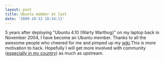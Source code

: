 ```yaml
---
layout: post
title: Ubuntu member at last
date: '2009-10-12 18:14:11'
---
```


5 years after deploying "Ubuntu 4.10 (Warty Warthog)" on my laptop back in November 2004, I have become an Ubuntu member. Thanks to all the awesome people who cheered for me and pimped up my <a href="https://wiki.ubuntu.com/SeifLotfy">wiki</a>.This is more motivation to hack. Hopefully I will get more involved with community (<a href="http://geekyogre.com/2009/10/floss-vs-me/">especially in my country</a>) as much as upstream.